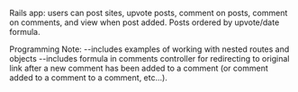 Rails app: users can post sites, upvote posts, comment on posts, comment on comments, and view when post added. Posts ordered by upvote/date formula. 

Programming Note: 
--includes examples of working with nested routes and objects 
--includes formula in comments controller for redirecting to original link after a new comment has been added to a comment (or comment added to a comment to a comment, etc...).

